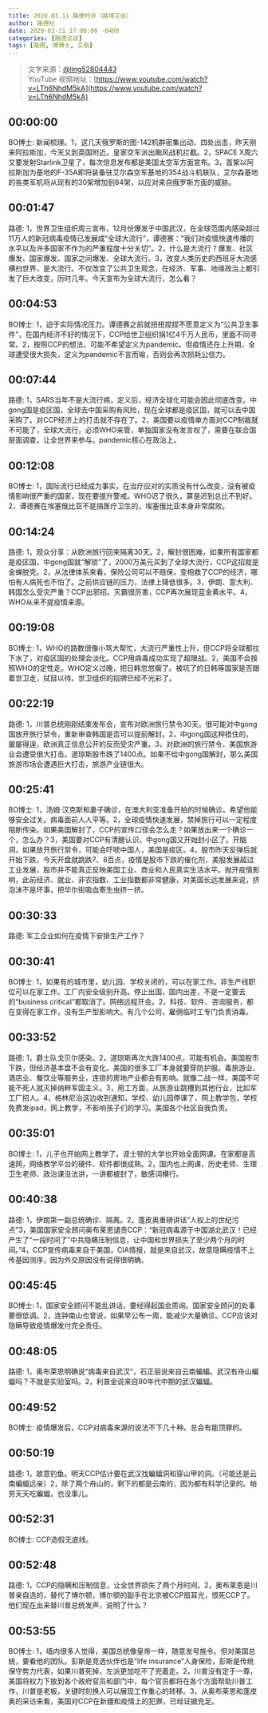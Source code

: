 ```yaml
---
title: 2020.03.11 路德时评（路博艾谈）
author: 路德社
date: 2020-03-11 17:00:00 -0400
categories: [路德访谈]
tags: [路德, 博博士, 艾丽]
---
```


> 文字来源：[@ling52804443](https://twitter.com/ling52804443)  
> YouTube 视频地址：[https://www.youtube.com/watch?v=LTh6NhdM5kA](https://www.youtube.com/watch?v=LTh6NhdM5kA)

## 00:00:00

BO博士: 新闻梳理。1，这几天俄罗斯的图-142机群密集出动、四处出击，昨天刚来阿拉斯加，今天又到英国附近。皇家空军派出颱风战机拦截。2，SPACE X周六又要发射Starlink卫星了，每次信息发布都是美国太空军方面宣布。3，首架以阿拉斯加为基地的F-35A即将装备驻艾尔森空军基地的354战斗机联队，艾尔森基地的各类军机将从现有的30架增加到84架，以应对来自俄罗斯方面的威胁。

## 00:01:47

路德: 1，世界卫生组织周三宣布，12月份爆发于中国武汉，在全球范围内感染超过11万人的新冠病毒疫情已发展成“全球大流行”，谭德赛：“我们对疫情快速传播的水平以及许多国家不作为的严重程度十分关切”。2，什么是大流行？爆发、社区爆发、国家爆发、国家之间爆发、全球大流行。3，改变人类历史的西班牙大流感横扫世界，是大流行。不仅改变了公共卫生观念，在经济、军事、地缘政治上都引发了巨大改变，历时几年。今天宣布为全球大流行，怎么看？

## 00:04:53

BO博士: 1，迫于实际情况压力。谭德赛之前就扭扭捏捏不愿意定义为“公共卫生事件”，在国内经济不好的情况下，CCP给世卫组织捐1亿4千万人民币，里面不同寻常。2，按照CCP的想法，可能不希望定义为pandemic。但疫情还在上升期，全球遭受很大损失，定义为pandemic不言而喻，否则会再次损耗公信力。

## 00:07:44

路德: 1，SARS当年不是大流行病，定义后，经济全球化可能会因此彻底改变。中gong国是疫区国，全球去中国采购有风险，现在全球都是疫区国，就可以去中国采购了。对CCP经济上的打击就不存在了。2，美国要以疫情单方面对CCP制裁就不可能了，全球大流行，必须WHO来管，单独国家没有发言权了，需要在联合国层面调查，让全世界来参与。pandemic核心在政治上。

## 00:12:08

BO博士: 1，国际流行已经成为事实，在治疗应对的实质没有什么改变，没有被疫情影响很严重的国家，现在要提升警戒。WHO迟了很久，算是迟到总比不到好。2，谭德赛在埃塞俄比亚不是搞医疗卫生的，埃塞俄比亚本身非常腐败。

## 00:14:24

路德: 1，观众分享：从欧洲旅行回来隔离30天。2，解封很困难，如果所有国家都是疫区国，中gong国就“解锁”了，2000万美元买到了全球大流行，CCP这招就是金蝉脱壳。2，从法律体系来看，保险公司可以不赔保，变相救了CCP的经济，哪怕有人病死也不怕了。之前供应链的压力，法律上降低很多。3，伊朗、意大利、韩国怎么受灾严重？CCP出邪招。灭霸很厉害，CCP再次展现蓝金黄水平。4，WHO从来不提疫情来源。

## 00:19:08

BO博士: 1，WHO的路数很像小骂大帮忙，大流行严重性上升，但CCP将全球都拉下水了，对疫区国的处理会淡化。CCP用病毒成功实现了超限战。2，美国不会按照WHO的定性走。WHO定义过晚，把日韩忽悠瘸了。被坑了的日韩等国家是否跟着世卫走，拭目以待。世卫组织的招牌已经不光彩了。

## 00:22:19

路德: 1，川普总统刚刚结束发布会，宣布对欧洲旅行禁令30天。很可能对中gong国放开旅行禁令，重新审查韩国是否可以提前解封。2，中gong国这种捂住的，屡屡得逞，欧洲真正信息公开的反而受灾严重。3，对欧洲的旅行禁令，美国旅游业会遭受很大打击。道琼斯股市跌了1400点。如果不给中gong国解封，那么美国旅游市场会遭遇巨大打击，旅游产业链很大。

## 00:25:41

BO博士: 1，汤姆·汉克斯和妻子确诊，在澳大利亚准备开拍的时候确诊。希望他能够安全过关。病毒面前人人平等。2，全球疫情快速发展，禁掉旅行可以一定程度阻断传染。如果美国解封了，CCP的宣传口径会怎么走？如果放出来一个确诊一个，怎么办？3，美国要对CCP有清醒认识，中gong国又开始封小区了。开脑洞，如果放开旅行禁令，可能会吓唬中国人，美国是疫区。4，股市昨天反弹后就开始下跌，今天开盘就跳跌7、8百点，疫情是股市下跌的催化剂，美股发展超过工业发展，股市并不能真正反映美国工业、商业和人民真实生活水平。抛开疫情影响，此前经济、就业、非农指数、工业指数都非常健康，对美国长远发展来说，挤泡沫不是坏事，把华尔街吸血寄生虫挤一挤。

## 00:30:33

路德: 军工企业如何在疫情下安排生产工作？

## 00:30:41

BO博士: 1，如果有的城市里，幼儿园、学校关闭的，可以在家工作。非生产线职位可以在家工作。工厂内安全级别升高。停止出国，国内出差，不是一定要去的“business critical”都取消了。网络远程开会。2，科技、软件、咨询服务，都在变得在家工作，没有生产型影响大。有几个公司，雇佣临时工专门负责消毒。

## 00:33:52

路德: 1，爵士队戈贝尔感染。2，道琼斯再次大跌1400点，可能有机会。美国股市下跌，但经济基本盘不会有变化。美国的很多工厂本身就要穿防护服。毒旅游业、酒店业、餐饮业等服务业，连锁的房地产业都会有影响。就像二战一样，美国不可能不死人就灭掉纳粹军国主义。3，用工方面，从旅游业跳槽到其他行业，比如军工厂招人。4，格林尼治这边收到通知，学校、幼儿园停课了，网上教学包，学校免费发ipad，网上教学，不影响孩子们的学习。美国各个社区自我负责。

## 00:35:01

BO博士: 1，儿子也开始网上教学了。波士顿的大学也开始全面网课。在家都是高速网，网络教学平台的硬件、软件都很成熟。2，国内也上网课，历史老师、生理卫生老师、政治课没法讲，一讲都被封了，敏感词横行。

## 00:40:38

路德: 1，伊朗第一副总统确诊、隔离。2，蓬皮奥重磅讲话“人权上的世纪污点”3，美国国家安全顾问奥布莱恩谴责CCP：“新冠病毒源于中国湖北武汉！已经产生了“一段时间了”中共隐瞒压制信息，让中国和世界损失了至少两个月的时间。”4，CCP宣传病毒来自于美国，CIA情报，就是来自武汉，故意隐瞒疫情不上传基因测序，因为外交原因没有说得很明确。

## 00:45:45

BO博士: 1，国家安全顾问不能乱讲话，要经得起国会质询。国家安全顾问的处事要很低调。2，连钟南山也曾说，如果早公布一周，能减少大量确诊。CCP应该对隐瞒导致疫情爆发付完全责任。

## 00:48:05

路德: 1，奥布莱恩明确说“病毒来自武汉”，石正丽说来自云南蝙蝠。武汉有舟山蝙蝠吗？不就是实验室吗。2，利普金说来自90年代中期的武汉蝙蝠。

## 00:49:52

BO博士: 疫情爆发后，CCP对病毒来源的说法不下几十种。总会有能顶罪的。

## 00:50:19

路德: 1，故意钓鱼。明天CCP估计要在武汉找蝙蝠洞和穿山甲的洞。（可能还是云南蝙蝠远亲）2，除了两个舟山的，剩下的都是云南的，因为都有科学记录的。帕劳天天吃蝙蝠，也没事儿。

## 00:52:31

BO博士: CCP造假无底线。

## 00:52:48

路德: 1，CCP的隐瞒和压制信息，让全世界损失了两个月时间。2，奥布莱恩是川普亲自选的，替代了博尔顿，博尔顿的副手在北京被CCP扇耳光，恨死CCP了。他们现在出来替川普总统发声，说明了什么？

## 00:53:55

BO博士: 1，墙内很多人觉得，美国总统像皇帝一样，随意发号施令。但对美国总统，要看他的团队。彭斯是竞选伙伴也是“life insurance”人身保险，彭斯是传统保守势力代表，如果川普死掉，左派更加吃不了兜着走。2，川普没有定于一尊，美国将权力下放到各个政府官员和部门中，每个官员都将在各个方面帮助川普工作，川普是老板，关键时刻换人可以展现工作重心的转移。3，从奥布莱恩和蓬皮奥的采访来看，美国对CCP在新疆和疫情上的犯罪，已经证据充足。
